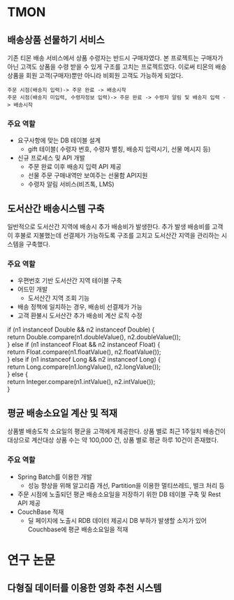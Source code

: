 # TMON

## 배송상품 선물하기 서비스

기존 티몬 배송 서비스에서 상품 수령자는 반드시 구매자였다. 본 프로젝트는  구매자가 아닌 고객도 상품을 수령 받을 수 있게 구조를 고치는 프로젝트였다. 이로써 티몬의 배송 상품을 회원 고객(구매자)뿐만 아니라 비회원 고객도 가능하게 되었다. 
```
주문 시점(배송지 입력)-> 주문 완료 -> 배송시작
주문 시점(배송지 미입력, 수령자정보 입력)-> 주문 완료 -> 수령자 알림 및 배송지 입력 -> 배송시작 
```

### 주요 역할

* 요구사항에 맞는 DB 테이블 설계
	* gift 테이블( 수령자 번호, 수령자 별칭, 배송지 입력시기, 선물 메시지 등)
* 신규 프로세스 및 API 개발
	* 주문 완료 이후 배송지 입력 API 제공 
	* 선물 주문 구매내역만 보여주는 선물함 API지원
	* 수령자 알림 서비스(비즈톡, LMS)

## 도서산간 배송시스템 구축

일반적으로 도서산간 지역에 배송시 추가 배송비가 발생한다. 추가 발생 배송비를 고객이 후불로 지불했는데 선결제가 가능하도록 구조를 고치고 도서산간 지역을 관리하는 시스템을 구축했다. 

### 주요 역할

* 우편번호 기반 도서산간 지역 테이블 구축
* 어드민 개발
	* 도서산간 지역 조회 기능
* 배송 정책에 일치하는 경우, 배송비 선결제가 가능
* 고객 환불시 도서산간 추가 배송비 계산 로직 수정

if (n1 instanceof Double && n2 instanceof Double) {  
    return Double.compare(n1.doubleValue(), n2.doubleValue());  
} else if (n1 instanceof Float && n2 instanceof Float) {  
    return Float.compare(n1.floatValue(), n2.floatValue());  
} else if (n1 instanceof Long && n2 instanceof Long) {  
    return Long.compare(n1.longValue(), n2.longValue());  
} else {  
    return Integer.compare(n1.intValue(), n2.intValue());  
}

## 평균 배송소요일 계산 및 적재

상품별 배송도착 소요일의 평균을  고객에게 제공한다. 상품 별로 최근 1주일치  배송건이 대상으로 계산대상 상품 수는 약 100,000 건, 상품 별로 평균 하루 10건이 존재했다.

### 주요 역할

* Spring Batch를 이용한 개발
	* 성능 향상을 위해 알고리즘 개선, Partition을 이용한 멀티쓰레드, 벌크 처리 등
* 주문 시점에 노출되던 평균 배송소요일을 저장하기 위한 DB 테이블 구축 및 Rest API 제공
* CouchBase 적재
	* 딜 페이지에 노출시 RDB 데이터 제공시 DB 부하가 발생할 소지가 있어 Couchbase에 평균 배송소요일을 적재


# 연구 논문

## 다형질  데이터를  이용한  영화  추천  시스템




<!--stackedit_data:
eyJoaXN0b3J5IjpbMjAxNDUyODkwOCwtNDA5NTE5NDE1LC0xMj
E5NDQ1NTE3LDYyOTk4OTY5NCwtMTQxNzg3NTMyOSwtMTA1MjQ0
NTU4NCwxNTk4OTA1MzQxLC0xMzI5NzYyMjMzLC04NzIwNjIwNj
gsNjI2MjIxODAwLDE2MzUxNzAyLC01NTM2NzAzODZdfQ==
-->